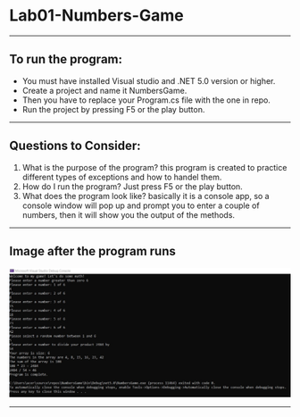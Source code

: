 # Lab01-Numbers-Game
---
## To run the program: 

- You must have installed Visual studio and .NET 5.0 version or higher.
- Create a project and name it NumbersGame.
- Then you have to replace your Program.cs file with the one in repo.
- Run the project by pressing F5 or the play button.
---
## Questions to Consider:

1. What is the purpose of the program? this program is created to practice different types of exceptions and how to handel them.
2. How do I run the program? Just press F5 or the play button.
3. What does the program look like? basically it is a console app, so a console window will pop up and prompt you to enter a couple of numbers, then it will show you the output of the methods.
---
## Image after the program runs
![Image](./app.JPG)

---
